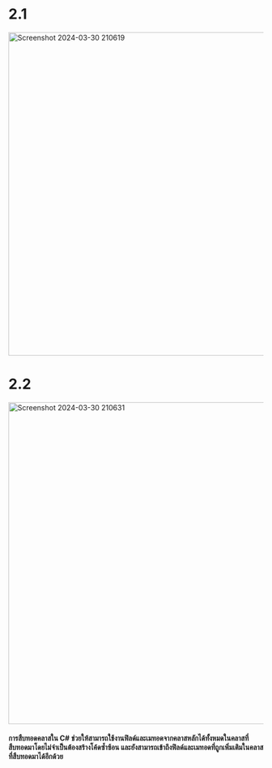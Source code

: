 # 2.1
<img width="638" alt="Screenshot 2024-03-30 210619" src="https://github.com/anndyyzzz/03376836-OOP-2566-Lab-08/assets/144866059/d03d93ca-9704-47dd-92ab-098b8a7d6cf9">

# 2.2
<img width="635" alt="Screenshot 2024-03-30 210631" src="https://github.com/anndyyzzz/03376836-OOP-2566-Lab-08/assets/144866059/98820a9b-ac84-41b9-bbd5-5e9bcce06f35">

#### การสืบทอดคลาสใน C# ช่วยให้สามารถใช้งานฟิลด์และเมทอดจากคลาสหลักได้ทั้งหมดในคลาสที่สืบทอดมาโดยไม่จำเป็นต้องสร้างโค้ดซ้ำซ้อน และยังสามารถเข้าถึงฟิลด์และเมทอดที่ถูกเพิ่มเติมในคลาสที่สืบทอดมาได้อีกด้วย
